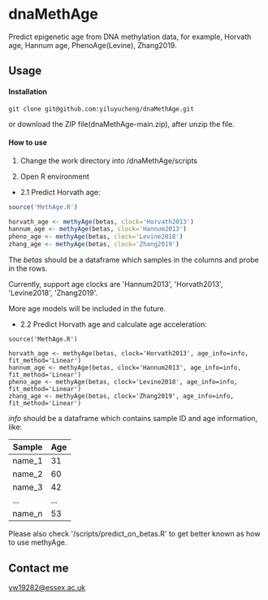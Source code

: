 # dnaMethAge
Predict epigenetic age from DNA methylation data, for example, Horvath age, Hannum age, PhenoAge(Levine), Zhang2019.

## Usage

#### Installation
```
git clone git@github.com:yiluyucheng/dnaMethAge.git
```

or download the ZIP file(dnaMethAge-main.zip), after unzip the file.

#### How to use

1. Change the work directory into /dnaMethAge/scripts

2. Open R environment

* 2.1 Predict Horvath age:

```R
source('MethAge.R')

horvath_age <- methyAge(betas, clock='Horvath2013')
hannum_age <- methyAge(betas, clock='Hannum2013')
pheno_age <- methyAge(betas, clock='Levine2018')
zhang_age <- methyAge(betas, clock='Zhang2019')

```

The *betas* should be a dataframe which samples in the columns and probe in the rows.

Currently, support age clocks are 'Hannum2013', 'Horvath2013', 'Levine2018', 'Zhang2019'. 

More age models will be included in the future.


* 2.2 Predict Horvath age and calculate age acceleration:

```
source('MethAge.R')

horvath_age <- methyAge(betas, clock='Horvath2013', age_info=info, fit_method='Linear')
hannum_age <- methyAge(betas, clock='Hannum2013', age_info=info, fit_method='Linear')
pheno_age <- methyAge(betas, clock='Levine2018', age_info=info, fit_method='Linear')
zhang_age <- methyAge(betas, clock='Zhang2019', age_info=info, fit_method='Linear')
```

*info* should be a dataframe which contains sample ID and age information, like:

Sample | Age
-------- | -----
name_1 | 31
name_2 | 60
name_3 | 42
... | ...
name_n | 53


Please also check '/scripts/predict_on_betas.R' to get better known as how to use methyAge.

## Contact me

yw19282@essex.ac.uk



